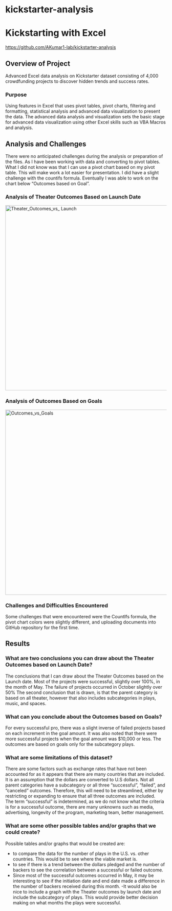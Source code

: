 # kickstarter-analysis
# Kickstarting with Excel
https://github.com/AKumar1-lab/kickstarter-analysis

## Overview of Project
Advanced Excel data analysis on Kickstarter dataset consisting of 4,000 crowdfunding projects to discover hidden trends and success rates. 

### Purpose
Using features in Excel that uses pivot tables, pivot charts, filtering and formatting, statistical analysis and advanced data visualization to present the data.  The advanced data analysis and visualization sets the basic stage for advanced data visualization using other Excel skills such as VBA Macros and analysis.

## Analysis and Challenges
There were no anticipated challenges during the analysis or preparation of the files.  As I have been working with data and converting to pivot tables.  What I did not know was that I can use a pivot chart based on my pivot table.  This will make work a lot easier for presentation.  I did have a slight challenge with the countifs formula.  Eventually I was able to work on the chart below “Outcomes based on Goal”.

### Analysis of Theater Outcomes Based on Launch Date
<img width="576" alt="Theater_Outcomes_vs_ Launch" src="https://user-images.githubusercontent.com/85860367/123533314-2ad05900-d6c9-11eb-8a50-80668aa112de.png">

 
### Analysis of Outcomes Based on Goals
<img width="576" alt="Outcomes_vs_Goals" src="https://user-images.githubusercontent.com/85860367/123533328-40de1980-d6c9-11eb-8dd9-77d68bb8678f.png">

 
### Challenges and Difficulties Encountered
Some challenges that were encountered were the CountIfs formula, the pivot chart colors were slightly different, and uploading documents into GitHub repository for the first time.
## Results
### What are two conclusions you can draw about the Theater Outcomes based on Launch Date?
The conclusions that I can draw about the Theater Outcomes based on the Launch date.  Most of the projects were successful, slightly over 100%, in the month of May.  The failure of projects occurred in October slightly over 50%
The second conclusion that is drawn, is that the parent category is based on all theater, however that also includes subcategories in plays, music, and spaces.
### What can you conclude about the Outcomes based on Goals?
For every successful pro, there was a slight inverse of failed projects based on each increment in the goal amount.  It was also noted that there were more successful projects when the goal amount was $10,000 or less. The outcomes are based on goals only for the subcategory plays.
### What are some limitations of this dataset?
There are some factors such as exchange rates that have not been accounted for as it appears that there are many countries that are included.  It is an assumption that the dollars are converted to U.S dollars.
Not all parent categories have a subcategory or all three “successful”, “failed”, and “canceled” outcomes.  Therefore, this will need to be streamlined, either by restricting or expanding to ensure that all three outcomes are included.  
The term “successful” is indetermined, as we do not know what the criteria is for a successful outcome, there are many unknowns such as media, advertising, longevity of the program, marketing team, better management.
### What are some other possible tables and/or graphs that we could create?
Possible tables and/or graphs that would be created are:
- to compare the data for the number of plays in the U.S. vs. other countries.  This would be to see where the viable market is.
- to see if there is a trend between the dollars pledged and the number of backers to see the correlation between a successful or failed outcome.
- Since most of the successful outcomes occurred in May, it may be interesting to see if the initiation date and end date made a difference in the number of backers received during this month.
-It would also be nice to include a graph with the Theater outcomes by launch date and include the subcategory of plays.  This would provide better decision making on what months the plays were successful.  


